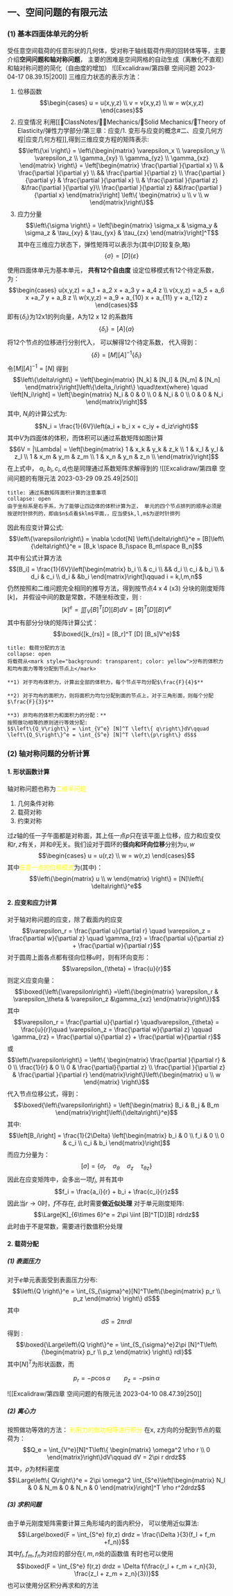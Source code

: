 ##  一、空间问题的有限元法
### (1) 基本四面体单元的分析
受任意空间载荷的任意形状的几何体，受对称于轴线载荷作用的回转体等等，主要介绍**空间问题和轴对称问题**， 主要的困难是空间网格的自动生成（离散化不直观）和轴对称问题的简化（自由度的增加）
![[Excalidraw/第四章 空间问题 2023-04-17 08.39.15|200]]
三维应力状态的表示方法：
1. 位移函数
$$\begin{cases}
u = u(x,y,z) \\
v = v(x,y,z) \\
w = w(x,y,z)
\end{cases}$$
2. 应变情况
利用[[📘ClassNotes/👨‍🔧Mechanics/🕋Solid Mechanics/🔨Theory of Elasticity/弹性力学部分/第三章：应变/1. 变形与应变的概念#二、应变几何方程|应变几何方程]],得到三维应变方程的矩阵表示: 
$$\left\{\xi \right\} = \left\{\begin{matrix}
\varepsilon_x \\ \varepsilon_y \\ \varepsilon_z \\ \gamma_{xy} \\ \gamma_{yz} \\ \gamma_{xz} 
\end{matrix} \right\} = \left[\begin{matrix}
\frac{\partial }{\partial x} \\
& \frac{\partial }{\partial y} \\
&& \frac{\partial }{\partial z} \\
\frac{\partial }{\partial y} & \frac{\partial }{\partial x} \\ 
& \frac{\partial }{\partial z} &\frac{\partial }{\partial y}\\
\frac{\partial }{\partial z} &&\frac{\partial }{\partial x}
\end{matrix}\right] \left\{ \begin{matrix}
u \\ v \\ w
\end{matrix}\right\}$$
3. 应力分量
$$\left\{\sigma \right\} = \left[\begin{matrix}
\sigma_x & \sigma_y & \sigma_z & \tau_{xy} &  \tau_{yx} & \tau_{zx}
\end{matrix}\right]^T$$
其中在三维应力状态下，弹性矩阵可以表示为(其中$[D]$较复杂,略)
$$\left\{ \sigma\right\} = [D] \left\{ \varepsilon\right\}$$

使用四面体单元为基本单元， **共有12个自由度**
设定位移模式有12个待定系数，为：
$$\begin{cases}
u(x,y,z) = a_1 + a_2 x + a_3 y  + a_4 z \\
v(x,y,z) = a_5 + a_6 x +a_7 y + a_8 z \\
w(x,y,z) = a_9 + a_{10} x + a_{11} y + a_{12} z
\end{cases}$$
即有$\left\{ \delta_i\right\}$为12x1的列向量，A为12 x 12 的系数阵
$$\left\{\delta_i \right\}= [A] \left\{ a\right\}$$
将12个节点的位移进行分别代入， 可以解得12个待定系数， 代入得到：
$$\left\{ \delta \right\} = [M][A]^{-1}\left\{\delta_i\right\}$$
令$[M] [A]^{-1} = [N]$
得到
$$\left\{\delta\right\} = \left[\begin{matrix}
[N_k]  & [N_l] & [N_m] & [N_n]
\end{matrix}\right]\left\{\delta_i\right\} \quad\text{where} \quad  \left[N_i\right] = \left[\begin{matrix}
N_i & 0 & 0 \\
0 & N_i & 0 \\
0 & 0 & N_i
\end{matrix}\right]$$
其中, $N_i$的计算公式为: 
$$N_i =  \frac{1}{6V}\left(a_i + b_i x + c_iy + d_iz\right)$$
其中$V$为四面体的体积，而体积可以通过系数矩阵如图计算
$$6V = |\Lambda|  = \left[\begin{matrix}
1 & x_k & y_k & z_k \\
1 & x_l & y_l & z_l \\
1 & x_m & y_m & z_m \\
1 & x_n & y_n & z_n \\
\end{matrix}\right]$$
在上式中， $a_i, b_i,c_i,d_i$也是同理通过系数矩阵求解得到的
![[Excalidraw/第四章 空间问题的有限元法 2023-03-29 09.25.49|250]]

`````ad-caution
title: 通过系数矩阵面积计算的注意事项
collapse: open
由于坐标系是右手系，为了能够让四边体的体积计算为正， 单元的四个节点排列的顺序必须是按逆时针排列的，即由$n$点看$klm$平面，，应当使$k,l,m$为逆时针排列 
`````
因此有应变计算公式: 
$$\left\{\varepsilon\right\} = \nabla  \cdot[N] \left\{\delta\right\}^e = [B]\left\{\delta\right\}^e = [B_k \space B_l\space B_m\space B_n]$$
其中有公式计算方法
$$[B_i] = \frac{1}{6V}\left[\begin{matrix}
b_i \\
& c_i \\
&& d_i \\
c_i & b_i \\
& d_i & c_i \\
d_i & &b_i
\end{matrix}\right]\qquad  i = k,l,m,n$$
仍然按照和二维问题完全相同的推导方法，得到按节点4 x 4 (x3) 分块的刚度矩阵$[k]$， 并假设中间的数是常数，不随坐标改变，则 : 
$$[k]^e = \iiint_V[B]^T [D] [B] dV = [B]^T[D] [B] V^e$$
其中有部分分块的矩阵计算公式：
$$\boxed{[k_{rs}] = [B_r]^T [D] [B_s]V^e}$$
`````ad-tip
title: 载荷分配的方法 
collapse: open
将载荷从<mark style="background: transparent; color: yellow">分布的体积力和均布面力等等分配到节点上</mark>

**1) 对于均布体积力，计算出全部的体积力，每个节点平均分配$\frac{F}{4}$**

**2) 对于均布的面积力，则将面积力均匀分配到面的节点上，对于三角形面，则每个分配$\frac{F}{3}$**

**3) 非均布的体积力和面积力的分配：**
按照做功相等的原则进行等效分配:
$$\left\{Q_V\right\} = \int_{V^e} [N]^T \left\{ q\right\}dV\qquad \left\{Q_S\right\}^e = \int_{S^e} [N]^T \left\{p\right\} dS$$

`````

### (2) 轴对称问题的分析计算
#### 1. 形状函数计算
轴对称问题也称为<mark style="background: transparent; color: yellow">二维半问题</mark>
1. 几何条件对称
2. 载荷对称
3. 约束对称

过$z$轴的任一子午面都是对称面，其上任一点$p$只在该平面上位移，应力和应变仅和$r,z$有关，并和$\theta$无关。我们设对于圆环的**径向和环向位移**分别为$u,w$
$$\begin{cases}
u = u(r,z) \\
w = w(r,z)
\end{cases}$$
其中<mark style="background: transparent; color: yellow">任意一点的位移模式</mark>为(其中)：
$$\left\{\begin{matrix}
u \\ w 
\end{matrix} \right\} = [N]\left\{ \delta\right\}^e$$
#### 2. 应变和应力计算
对于轴对称问题的应变，除了截面内的应变
$$\varepsilon_r = \frac{\partial u}{\partial r} \quad \varepsilon_z = \frac{\partial w}{\partial z} \quad \gamma_{rz} = \frac{\partial u}{\partial z} + \frac{\partial w}{\partial r}$$
对于圆周上面各点都有径向位移$u$时，则有环向变形：
$$\varepsilon_{\theta} = \frac{u}{r}$$
则定义应变向量：
$$\boxed{\left\{\varepsilon\right\} =\left\{\begin{matrix}
\varepsilon_r & \varepsilon_\theta & \varepsilon_z &\gamma_{xz}
\end{matrix}\right\}}$$
其中
$$\varepsilon_r = \frac{\partial u}{\partial r} \quad\varepsilon_{\theta} = \frac{u}{r}\quad  \varepsilon_z = \frac{\partial w}{\partial z} \qquad  \gamma_{rz} = \frac{\partial u}{\partial z} + \frac{\partial w}{\partial r}$$
或
$$\left\{\varepsilon\right\} = \left\{ \begin{matrix}
\frac{\partial }{\partial r} & 0 \\
\frac{1}{r} &  0 \\ 
0 & \frac{\partial}{\partial z} \\
\frac{\partial }{\partial z} & \frac{\partial }{\partial r}
\end{matrix}\right\}\left\{\begin{matrix}
u \\ w
\end{matrix} \right\}$$
代入节点位移公式，得到：
$$\boxed{\left\{\varepsilon\right\} = \left[\begin{matrix}
B_i & B_j & B_m
\end{matrix}\right]\left\{\delta\right\}^e}$$
其中: 
$$\left[B_i\right] = \frac{1}{2\Delta} \left[\begin{matrix}
b_i & 0 \\
f_i & 0 \\
0  & c_i \\
c_i & b_i
\end{matrix}\right]$$
而应力分量为：
$$[\sigma] = \left\{ \sigma_r \quad  \sigma_{\theta} \quad  \sigma_{z} \quad   \tau_{\theta z} \right\}$$
因此在应变矩阵中，会多出一项$f_i$, 并有其中
$$f_i = \frac{a_i}{r} + b_i + \frac{c_i}{r}z$$
因此当$r\rightarrow 0$时，$f$不存在, 此时需要**做近似处理**
对于单元刚度矩阵: 
$$\Large[K]_{6\times 6}^e = 2\pi \iint [B]^T[D][B] rdrdz$$
此时由于不是常数，需要进行数值积分处理

#### 2. 载荷分配
##### (1) 表面压力
对于$e$单元表面受到表面压力分布:  
$$\left\{Q \right\}^e = \int_{S_{\sigma}^e}[N]^T\left\{\begin{matrix}
p_r \\ p_z
\end{matrix} \right\} dS$$
其中
$$dS = 2\pi r dl$$
得到 : 
$$\boxed{\Large\left\{Q \right\}^e = \int_{S_{\sigma}^e}2\pi [N]^T\left\{\begin{matrix}
p_r \\ p_z
\end{matrix} \right\} rdl}$$
其中$[N]^T$为形状函数，而

$$p_r = -p \cos \alpha\qquad  p_z = -p\sin \alpha$$

![[Excalidraw/第四章 空间问题的有限元法 2023-04-10 08.47.39|250]]

##### (2) 离心力
按照做功等效的方法： <mark style="background: transparent; color: yellow">利用力的做功相等进行积分</mark>
在x, z方向的分配到节点的载荷为：
$$Q_e = \int_{V^e}[N]^T\left\{ \begin{matrix}
\omega^2 \rho r \\ 0
\end{matrix}\right\}dV\qquad dV = 2\pi r drdz$$
其中，$\rho$为材料密度
$$\Large\left\{ Q\right\}^e = 2\pi \omega^2 \int_{S^e}\left[\begin{matrix}
N_l & 0 & N_m & 0 & N_n & 0
\end{matrix}\right]^T \rho r^2drdz$$

##### (3) 求积问题
由于单元刚度矩阵需要计算三角形域内的面内积分， 可以使用近似算法: 
$$\Large\boxed{F = \int_{S^e} f(r,z) drdz  = \frac{\Delta }{3}(f_l + f_m +f_n)}$$
其中$f_l ,f_m ,f_n$为对应的部分在$l,m,n$处的函数值
有时也可以使用
$$\boxed{F = \int_{S^e} f(r,z) drdz  = \Delta  f(\frac{r_l + r_m + r_n}{3}, \frac{z_l + z_m + z_n}{3})}$$
也可以使用分区积分再求和的方法

